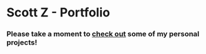 # Scott Z - Portfolio

### Please take a moment to [check out](https://scott-z.com/portfolio/) some of my personal projects!    

